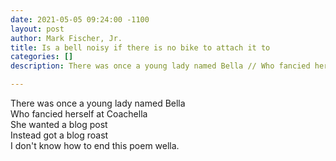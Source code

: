 ```yaml
---
date: 2021-05-05 09:24:00 -1100
layout: post
author: Mark Fischer, Jr.
title: Is a bell noisy if there is no bike to attach it to
categories: []
description: There was once a young lady named Bella // Who fancied herself at Coachella...

---
```

There was once a young lady named Bella  
Who fancied herself at Coachella  
She wanted a blog post  
Instead got a blog roast  
I don't know how to end this poem wella.